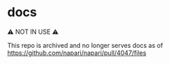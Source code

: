 # docs

⚠️ NOT IN USE ⚠️

This repo is archived and no longer serves docs as of https://github.com/napari/napari/pull/4047/files

